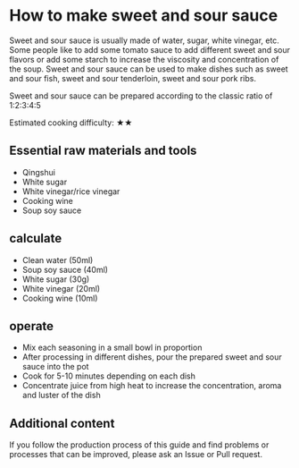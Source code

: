 # How to make sweet and sour sauce

Sweet and sour sauce is usually made of water, sugar, white vinegar, etc. Some people like to add some tomato sauce to add different sweet and sour flavors or add some starch to increase the viscosity and concentration of the soup. Sweet and sour sauce can be used to make dishes such as sweet and sour fish, sweet and sour tenderloin, sweet and sour pork ribs.

Sweet and sour sauce can be prepared according to the classic ratio of 1:2:3:4:5

Estimated cooking difficulty: ★★

## Essential raw materials and tools

- Qingshui
- White sugar
- White vinegar/rice vinegar
- Cooking wine
- Soup soy sauce

## calculate

- Clean water (50ml)
- Soup soy sauce (40ml)
- White sugar (30g)
- White vinegar (20ml)
- Cooking wine (10ml)

## operate

- Mix each seasoning in a small bowl in proportion
- After processing in different dishes, pour the prepared sweet and sour sauce into the pot
- Cook for 5-10 minutes depending on each dish
- Concentrate juice from high heat to increase the concentration, aroma and luster of the dish

## Additional content

If you follow the production process of this guide and find problems or processes that can be improved, please ask an Issue or Pull request.